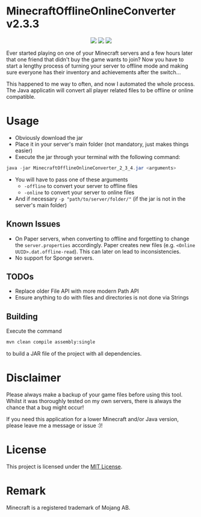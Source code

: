 # MinecraftOfflineOnlineConverter v2.3.3
<p align="center">
  <img src="https://img.shields.io/badge/version-2.3.4-blue">
  <img src="https://img.shields.io/badge/minecraft-1.20.4-green">
  <img src="https://img.shields.io/badge/java-20-red">
</p>

Ever started playing on one of your Minecraft servers and a few hours later that one friend that didn't buy the game wants to join?
Now you have to start a lengthy process of turning your server to offline mode and making sure everyone has their inventory and achievements after the switch... 

This happened to me way to often, and now I automated the whole process.
The Java applicatin will convert all player related files to be offline or online compatible.

# Usage

- Obviously download the jar
- Place it in your server's main folder (not mandatory, just makes things easier)
- Execute the jar through your terminal with the following command:
```java
java -jar MinecraftOfflineOnlineConverter_2_3_4.jar <arguments>
```
- You will have to pass one of these arguments
  - `-offline` to convert your server to offline files
  - `-online` to convert your server to online files
- And if necessary `-p "path/to/server/folder/"` (if the jar is not in the server's main folder)

## Known Issues

- On Paper servers, when converting to offline and forgetting to change the `server.properties` accordingly.
  Paper creates new files (e.g. `<Online UUID>.dat.offline-read`). This can later on lead to inconsistencies.
- No support for Sponge servers.

## TODOs

- Replace older File API with more modern Path API
- Ensure anything to do with files and directories is not done via Strings

## Building

Execute the command 
```zsh
mvn clean compile assembly:single
```
to build a JAR file of the project with all dependencies.

# Disclaimer

Please always make a backup of your game files before using this tool.
Whilst it was thoroughly tested on my own servers, there is always the chance that a bug might occur!

If you need this application for a lower Minecraft and/or Java version, please leave me a message or issue :)!

# License

This project is licensed under the [MIT License](LICENSE).

# Remark

Minecraft is a registered trademark of Mojang AB.
